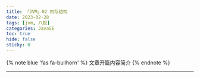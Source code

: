 ```yaml
---
title: 「JVM」02 内存结构
date: 2023-02-28
tags: [jvm, 八股]
categories: JavaSE
toc: true
hide: false
sticky: 0
---
```


{% note blue 'fas fa-bullhorn' %}
文章开篇内容简介
{% endnote %}

---